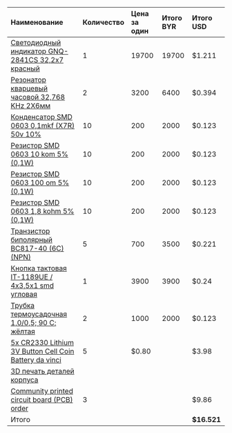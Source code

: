 Наименование|Количество|Цена за один|Итого BYR|Итого USD
:-----------|:---------|:-----------|:--------|:--------
[Светодиодный индикатор GNQ-2841CS 32,2х7 красный](http://belchip.by/product/?selected_product=00001523)|1|19700|19700|$1.211
[Резонатор кварцевый часовой 32,768 KHz 2Х6мм](http://belchip.by/product/?selected_product=00005804)|2|3200|6400|$0.394
[Конденсатор SMD 0603 0,1mkf (X7R) 50v 10%](http://belchip.by/product/?selected_product=00006225)|10|200|2000|$0.123
[Резистор SMD 0603 10 kom 5% (0,1W)](http://belchip.by/product/?selected_product=00001220)|10|200|2000|$0.123
[Резистор SMD 0603 100 om 5% (0,1W)](http://belchip.by/product/?selected_product=00001176)|10|200|2000|$0.123
[Резистор SMD 0603 1,8 kohm 5% (0,1W)](http://belchip.by/product/?selected_product=00000196)|10|200|2000|$0.123
[Транзистор биполярный BC817-40 (6C) (NPN)](http://belchip.by/product/?selected_product=00005218)|5|700|3500|$0.221
[Кнопка тактовая IT-1189UE / 4x3,5x1 smd угловая](http://belchip.by/product/?selected_product=00003280)|1|3900|3900|$0.24
[Трубка термоусадочная 1,0/0,5; 90 C; жёлтая](http://belchip.by/product/?selected_product=00012463)|2|1000|2000|$0.123
[5x CR2330 Lithium 3V Button Cell Coin Battery da vinci](http://www.aliexpress.com/item/5x-CR2330-ECRCR2330-KCRCR2330-BRCR2330-Lithium-3V-Button-Cell-Coin-Battery-Wholesale-da-vinci/32437135071.html)|5|$0.80||$3.98
[3D печать деталей корпуса](http://in3d.by/3d-printers/3d)||||
[Community printed circuit board (PCB) order](https://oshpark.com/)|3|||$9.86
Итого||||**$16.521**
